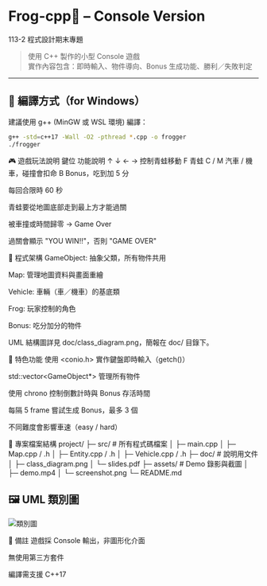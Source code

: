 # Frog-cpp🐸 – Console Version

113-2 程式設計期末專題  
> 使用 C++ 製作的小型 Console 遊戲  
> 實作內容包含：即時輸入、物件導向、Bonus 生成功能、勝利／失敗判定

---

## 🔧 編譯方式（for Windows）
建議使用 g++ (MinGW 或 WSL 環境) 編譯：

```bash
g++ -std=c++17 -Wall -O2 -pthread *.cpp -o frogger
./frogger
```
🎮 遊戲玩法說明
鍵位	功能說明
↑ ↓ ← →	控制青蛙移動
F	青蛙
C / M	汽車 / 機車，碰撞會扣命
B	Bonus，吃到加 5 分

每回合限時 60 秒

青蛙要從地圖底部走到最上方才能過關

被車撞或時間歸零 → Game Over

過關會顯示 "YOU WIN!!"，否則 "GAME OVER"

🧱 程式架構
GameObject: 抽象父類，所有物件共用

Map: 管理地圖資料與畫面重繪

Vehicle: 車輛（車／機車）的基底類

Frog: 玩家控制的角色

Bonus: 吃分加分的物件

UML 結構圖詳見 doc/class_diagram.png，簡報在 doc/ 目錄下。

🧪 特色功能
使用 <conio.h> 實作鍵盤即時輸入（getch()）

std::vector<GameObject*> 管理所有物件

使用 chrono 控制倒數計時與 Bonus 存活時間

每隔 5 frame 嘗試生成 Bonus，最多 3 個

不同難度會影響車速（easy / hard）

📁 專案檔案結構
project/
├─ src/              # 所有程式碼檔案
│  ├─ main.cpp
│  ├─ Map.cpp / .h
│  ├─ Entity.cpp / .h
│  ├─ Vehicle.cpp / .h
├─ doc/              # 說明用文件
│  ├─ class_diagram.png
│  └─ slides.pdf
├─ assets/           # Demo 錄影與截圖
│  ├─ demo.mp4
│  └─ screenshot.png
└─ README.md
## 🖼 UML 類別圖

![類別圖]()

📌 備註
遊戲採 Console 輸出，非圖形化介面

無使用第三方套件

編譯需支援 C++17
